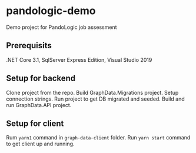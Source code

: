 # pandologic-demo

Demo project for PandoLogic job assessment

## Prerequisits

.NET Core 3.1, SqlServer Express Edition, Visual Studio 2019

## Setup for backend

Clone project from the repo. Build GraphData.Migrations project. Setup connection strings. Run project to get DB migrated and seeded. Build and run GraphData.API project.

## Setup for client

Rum `yarn1` command in `graph-data-client` folder. Run `yarn start` command to get client up and running.
